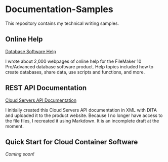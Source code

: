 # Documentation-Samples
This repository contains my technical writing samples.

## Online Help

[Database Software Help](https://help.claris.com/archive/help/10/fmp/en/index.html)

I wrote about 2,000 webpages of online help for the FileMaker 10 Pro/Advanced database software product. Help topics included how to create databases, share data, use scripts and functions, and more. 

## REST API Documentation 

[Cloud Servers API Documentation](https://github.com/rcoonley/Documentation-Samples/blob/a289cb8138ad890149a41a00822e1d7f40f39af5/Cloud%20Servers%20API%20doc.md)

I initially created this Cloud Servers API documentation in XML with DITA and uploaded it to the product website. Because I no longer have access to the file files, I recreated it using Markdown. It is an incomplete draft at the moment.

## Quick Start for Cloud Container Software
*Coming soon!*



